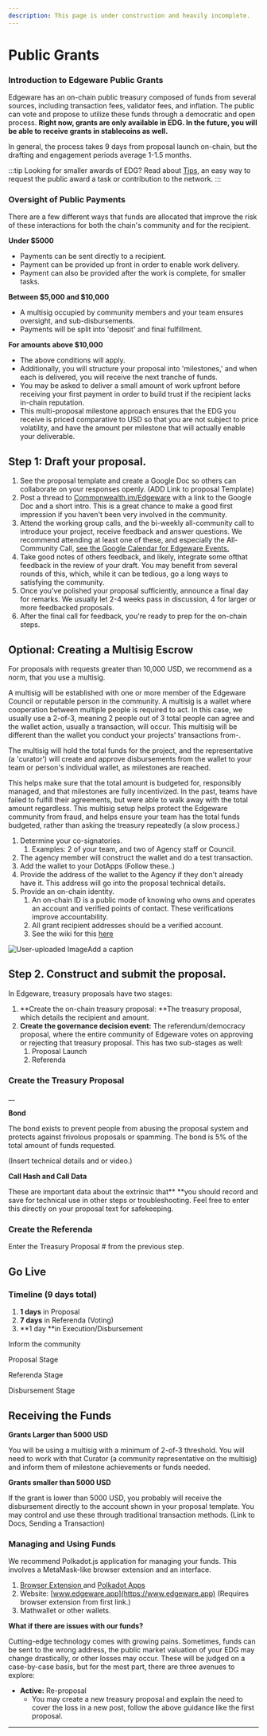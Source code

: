 ```yaml
---
description: This page is under construction and heavily incomplete.
---
```


# Public Grants

### Introduction to Edgeware Public Grants <a href="introduction-to-edgeware-public-grants" id="introduction-to-edgeware-public-grants"></a>

Edgeware has an on-chain public treasury composed of funds from several sources, including transaction fees, validator fees, and inflation. The public can vote and propose to utilize these funds through a democratic and open process. **Right now, grants are only available in EDG. In the future, you will be able to receive grants in stablecoins as well.**

In general, the process takes 9 days from proposal launch on-chain, but the drafting and engagement periods average 1-1.5 months.

:::tip
Looking for smaller awards of EDG? Read about [Tips,](../edgeware-stack/economics/treasury/tipping-function.md) an easy way to request the public award a task or contribution to the network.
:::

### Oversight of Public Payments <a href="oversight-of-public-payments" id="oversight-of-public-payments"></a>

There are a few different ways that funds are allocated that improve the risk of these interactions for both the chain's community and for the recipient.

**Under $5000**

- Payments can be sent directly to a recipient.
- Payment can be provided up front in order to enable work delivery.
- Payment can also be provided after the work is complete, for smaller tasks.

**Between $5,000 and $10,000**

- A multisig occupied by community members and your team ensures oversight, and sub-disbursements.
- Payments will be split into 'deposit' and final fulfillment.

**For amounts above $10,000**

- The above conditions will apply.
- Additionally, you will structure your proposal into 'milestones,' and when each is delivered, you will receive the next tranche of funds.
- You may be asked to deliver a small amount of work upfront before receiving your first payment in order to build trust if the recipient lacks in-chain reputation.
- This multi-proposal milestone approach ensures that the EDG you receive is priced comparative to USD so that you are not subject to price volatility, and have the amount per milestone that will actually enable your deliverable.

## Step 1: Draft your proposal. <a href="step-1-draft-your-proposal" id="step-1-draft-your-proposal"></a>

1. See the proposal template and create a Google Doc so others can collaborate on your responses openly. (ADD Link to proposal Template)
2. Post a thread to [Commonwealth.im/Edgeware](https://www.commonwealth.im/Edgeware) with a link to the Google Doc and a short intro. This is a great chance to make a good first impression if you haven't been very involved in the community.
3. Attend the working group calls, and the bi-weekly all-community call to introduce your project, receive feedback and answer questions. We recommend attending at least one of these, and especially the All-Community Call, [see the Google Calendar for Edgeware Events.](public-grants.md#introduction-to-edgeware-public-grants)
4. Take good notes of others feedback, and likely, integrate some ofthat feedback in the review of your draft. You may benefit from several rounds of this, which, while it can be tedious, go a long ways to satisfying the community.
5. Once you've polished your proposal sufficiently, announce a final day for remarks. We usually let 2-4 weeks pass in discussion, 4 for larger or more feedbacked proposals.
6. After the final call for feedback, you're ready to prep for the on-chain steps.

## Optional: Creating a Multisig Escrow <a href="optional-creating-a-multisig-escrow" id="optional-creating-a-multisig-escrow"></a>

For proposals with requests greater than 10,000 USD, we recommend as a norm, that you use a multisig.

A multisig will be established with one or more member of the Edgeware Council or reputable person in the community. A multisig is a wallet where cooperation between multiple people is required to act. In this case, we usually use a 2-of-3, meaning 2 people out of 3 total people can agree and the wallet action, usually a transaction, will occur. This multisig will be different than the wallet you conduct your projects' transactions from-.

The multisig will hold the total funds for the project, and the representative (a 'curator') will create and approve disbursements from the wallet to your team or person's individual wallet, as milestones are reached.

This helps make sure that the total amount is budgeted for, responsibly managed, and that milestones are fully incentivized. In the past, teams have failed to fulfill their agreements, but were able to walk away with the total amount regardless. This multisig setup helps protect the Edgeware community from fraud, and helps ensure your team has the total funds budgeted, rather than asking the treasury repeatedly (a slow process.)

1. Determine your co-signatories.
   1. Examples: 2 of your team, and two of Agency staff or Council.
2. The agency member will construct the wallet and do a test transaction.
3. Add the wallet to your DotApps (Follow these..)
4. Provide the address of the wallet to the Agency if they don't already have it. This address will go into the proposal technical details.
5. Provide an on-chain identity.
   1. An on-chain ID is a public mode of knowing who owns and operates an account and verified points of contact. These verifications improve accountability.
   2. All grant recipient addresses should be a verified account.
   3. See the wiki for this <A HREF = "https://main.edgeware.wiki/quickstart/create-an-edgeware-identity#adding-identities-using-polkadot-js">here</A>

![User-uploaded Image](https://static.slab.com/prod/uploads/9yelyblh/posts/images/Z-3EsqRWHtkoRFFkX28REK3y.png)Add a caption

## Step 2. Construct and submit the proposal. <a href="step-2-construct-and-submit-the-proposal" id="step-2-construct-and-submit-the-proposal"></a>

In Edgeware, treasury proposals have two stages:

1. **Create the on-chain treasury proposal: **The treasury proposal, which details the recipient and amount.
2. **Create the governance decision event:** The referendum/democracy proposal, where the entire community of Edgeware votes on approving or rejecting that treasury proposal. This has two sub-stages as well:
   1. Proposal Launch
   2. Referenda

### Create the Treasury Proposal <a href="create-the-treasury-proposal" id="create-the-treasury-proposal"></a>

\_\_

**Bond**

The bond exists to prevent people from abusing the proposal system and protects against frivolous proposals or spamming. The bond is 5% of the total amount of funds requested.

(Insert technical details and or video.)

**Call Hash and Call Data**

These are important data about the extrinsic that\*\* \*\*you should record and save for technical use in other steps or troubleshooting. Feel free to enter this directly on your proposal text for safekeeping.

### Create the Referenda <a href="create-the-referenda" id="create-the-referenda"></a>

Enter the Treasury Proposal # from the previous step.

## Go Live <a href="go-live" id="go-live"></a>

### Timeline (9 days total) <a href="timeline-9-days-total" id="timeline-9-days-total"></a>

1. **1 days** in Proposal
2. **7 days** in Referenda (Voting)
3. **1 day **in Execution/Disbursement

Inform the community

Proposal Stage

Referenda Stage

Disbursement Stage

## Receiving the Funds <a href="receiving-the-funds" id="receiving-the-funds"></a>

**Grants Larger than 5000 USD**

You will be using a multisig with a minimum of 2-of-3 threshold. You will need to work with that Curator (a community representative on the multisig) and inform them of milestone achievements or funds needed.

**Grants smaller than 5000 USD**

If the grant is lower than 5000 USD, you probably will receive the disbursement directly to the account shown in your proposal template. You may control and use these through traditional transaction methods. (Link to Docs, Sending a Transaction)

### <a href="h-1" id="h-1"></a>

### Managing and Using Funds <a href="managing-and-using-funds" id="managing-and-using-funds"></a>

We recommend Polkadot.js application for managing your funds. This involves a MetaMask-like browser extension and an interface.

1. [Browser Extension ](https://polkadot.js.org/extension/)and [Polkadot Apps](https://polkadot.js.org/apps/#/explorer)
2. Website: [www.edgeware.app](https://www.edgeware.app) (Requires browser extension from first link.)
3. Mathwallet or other wallets.

**What if there are issues with our funds?**

Cutting-edge technology comes with growing pains. Sometimes, funds can be sent to the wrong address, the public market valuation of your EDG may change drastically, or other losses may occur. These will be judged on a case-by-case basis, but for the most part, there are three avenues to explore:

- **Active:** Re-proposal
  - You may create a new treasury proposal and explain the need to cover the loss in a new post, follow the above guidance like the first proposal.

---
